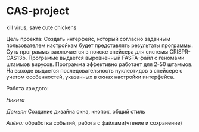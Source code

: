 # CAS-project
kill virus, save cute chickens

Цель проекта:
Создать интерфейс, который согласно заданным пользователем настройкам будет представлять результаты программы. Суть программы заключается в поиске спейсера для системы CRISPR-CAS13b. Программе выдается выровненный FASTA-файл с геномами штаммов вирусов. Программа эффективно работает для 2-50 штаммов. На выходе выдается последовательность нуклеотидов в спейсере с учетом особенностей, указанных в окнах настройки интерфейса.

Работа каждого:

*Никита*

*Демьян*
Создание дизайна окна, кнопок, общий стиль

*Алёна:*
обработка событий, работа с файлами(чтение и сохранение)
